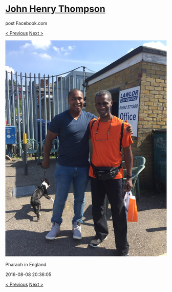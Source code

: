 # [John Henry Thompson](../README.md)
post Facebook.com

[< Previous](2016-08-08-9.md) [Next >](2016-08-08-11.md)

[![](../media/2016-08-08/Pharaoh-in-England-9.jpg)](../README.md)

Pharaoh in England

2016-08-08 20:36:05

[< Previous](2016-08-08-9.md) [Next >](2016-08-08-11.md)